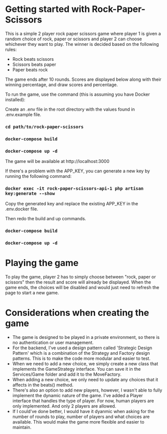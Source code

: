 # Getting started with Rock-Paper-Scissors

This is a simple 2 player rock paper scissors game where player 1 is given a random choice of rock, paper or scissors and player 2 can choose whichever they want to play. The winner is decided based on the following rules:

- Rock beats scissors
- Scissors beats paper
- Paper beats rock

The game ends after 10 rounds. Scores are displayed below along with their winning percentage, and draw scores and percentage.

To run the game, use the command (this is assuming you have Docker installed):

Create an .env file in the root directory with the values found in .env.example file.

### `cd path/to/rock-paper-scissors`

### `docker-compose build`

### `docker-compose up -d`

The game will be available at http://localhost:3000

If there's a problem with the APP_KEY, you can generate a new key by running the following command:

### `docker exec -it rock-paper-scissors-api-1 php artisan key:generate --show`

Copy the generated key and replace the existing APP_KEY in the .env.docker file.

Then redo the build and up commands.

### `docker-compose build`

### `docker-compose up -d`

# Playing the game

To play the game, player 2 has to simply choose between "rock, paper or scissors" then the result and score will already be displayed. When the game ends, the choices will be disabled and would just need to refresh the page to start a new game.

# Considerations when creating the game

- The game is designed to be played in a private environment, so there is no authentication or user management.
- For the backend, I've used a design pattern called 'Strategic Design Pattern' which is a combination of the Strategy and Factory design patterns. This is to make the code more modular and easier to test.
- When we need to add a new choice, we simply create a new class that implements the GameStrategy interface. You can save it in the Services/Game folder and add it to the MoveFactory.
- When adding a new choice, we only need to update any choices that it affects in the beats() method.
- There's also an option to add new players, however, I wasn't able to fully implement the dynamic nature of the game. I've added a Player interface that handles the type of player. For now, human players are only implemented. And only 2 players are allowed.
- If I could've done better, I would have it dyanmic when asking for the number of rounds to play, number of players and what choices are available. This would make the game more flexible and easier to maintain.
